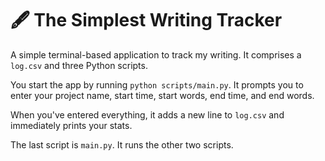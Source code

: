 # 🖋️ The Simplest Writing Tracker

A simple terminal-based application to track my writing. It comprises a `log.csv` and three Python scripts.

You start the app by running `python scripts/main.py`. It prompts you to enter your project name, start time, start words, end time, and end words.

When you've entered everything, it adds a new line to `log.csv` and immediately prints your stats.

The last script is `main.py`. It runs the other two scripts.

